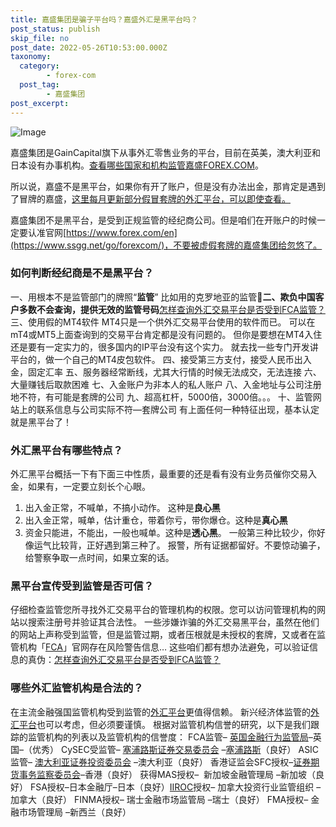```yaml
---
title: 嘉盛集团是骗子平台吗？嘉盛外汇是黑平台吗？
post_status: publish
skip_file: no
post_date: 2022-05-26T10:53:00.000Z
taxonomy:
  category:
        - forex-com
  post_tag:
        - 嘉盛集团
post_excerpt: 
---
```

![Image](https://cdn.fendou.la/tuoss/forexlogoAds.png)

嘉盛集团是GainCapital旗下从事外汇零售业务的平台，目前在英美，澳大利亚和日本设有办事机构。[查看哪些国家和机构监管嘉盛FOREX.COM](https://www.ssgg.net/gaincapital-formal-brokers.html#section_1)。

所以说，嘉盛不是黑平台，如果你有开了账户，但是没有办法出金，那肯定是遇到了冒牌的嘉盛，[这里每月更新部分假冒套牌的外汇平台，可以即使查看。](https://we.laowei8.com/last-fake-forex-brokers.html)

嘉盛集团不是黑平台，是受到正规监管的经纪商公司。但是咱们在开账户的时候一定要认准官网[https://www.forex.com/en](https://www.ssgg.net/go/forexcom/)，不要被虚假套牌的嘉盛集团给忽悠了。

### 如何判断经纪商是不是黑平台？

一、用根本不是监管部门的牌照“**监管**”
比如用的克罗地亚的监管🤣**二、欺负中国客户多数不会查询，提供无效的监管号码**[怎样查询外汇交易平台是否受到FCA监管？](https://we.laowei8.com/is-real-fca.html)
三、使用假的MT4软件
MT4只是一个供外汇交易平台使用的软件而已。
可以在mT4或MT5上面查询到的交易平台肯定都是没有问题的。
但你是要想在MT4入住还是要有一定实力的，很多国内的IP平台没有这个实力。
就去找一些专门开发讲平台的，做一个自己的MT4皮包软件。
四、接受第三方支付，接受人民币出入金，固定汇率
五、服务器经常断线，尤其大行情的时候无法成交，无法连接
六、大量赚钱后取款困难
七、入金账户为非本人的私人账户
八、入金地址与公司注册地不符，有可能是套牌的公司
九、超高杠杆，5000倍，3000倍。。。
十、监管网站上的联系信息与公司实际不符—套牌公司
有上面任何一种特征出现，基本认定就是黑平台了！

### 外汇黑平台有哪些特点？

外汇黑平台概括一下有下面三中性质，最重要的还是看有没有业务员催你交易入金，如果有，一定要立刻长个心眼。
1. 出入金正常，不喊单，不搞小动作。 这种是**良心黑**
2. 出入金正常，喊单，估计重仓，带着你亏，带你爆仓。这种是**真心黑**
3. 资金只能进，不能出，一般也喊单。这种是**透心黑**。
一般第三种比较少，你好像运气比较背，正好遇到第三种了。
报警，所有证据都留好。不要惊动骗子，给警察争取一点时间，如果立案的话。

### 黑平台宣传受到监管是否可信？

仔细检查监管您所寻找外汇交易平台的管理机构的权限。您可以访问管理机构的网站以搜索注册号并验证其合法性。
一些涉嫌诈骗的外汇交易黑平台，虽然在他们的网站上声称受到监管，但是监管过期，或者压根就是未授权的套牌，又或者在监管机构「[FCA](https://www.fca.org.uk/)」官网存在风险警告信息…
这些咱们都有想办法避免，可以验证信息的真伪：[怎样查询外汇交易平台是否受到FCA监管？](https://we.laowei8.com/is-real-fca.html)

### 哪些外汇监管机构是合法的？

在主流金融强国监管机构受到监管的[外汇平台](https://we.laowei8.com/question/which-style-eness)更值得信赖。
新兴经济体监管的[外汇平台](https://we.laowei8.com/question/which-style-eness)也可以考虑，但必须要谨慎。
根据对监管机构信誉的研究，以下是我们跟踪的监管机构的列表以及监管机构的信誉度：
FCA监管– [英国金融行为监管局](https://we.laowei8.com/product-category/fca)–英国–（优秀）
CySEC受监管– [塞浦路斯证券交易委员会](https://we.laowei8.com/product-category/cysec) –[塞浦路斯](https://baike.baidu.com/item/%E5%A1%9E%E6%B5%A6%E8%B7%AF%E6%96%AF/129361)（良好）
ASIC监管– [澳大利亚证券投资委员会](https://we.laowei8.com/product-category/asic) –澳大利亚（良好）
香港证监会SFC授权–[证券期货事务监察委员会](https://sc.sfc.hk/TuniS/www.sfc.hk/TC/)–香港（良好）
获得MAS授权–  新加坡金融管理局 –新加坡（良好）
FSA授权–日本金融厅–日本（良好）[IIROC](https://iiac.ca/)授权– 加拿大投资行业监管组织 –加拿大（良好）
FINMA授权– 瑞士金融市场监管局 –瑞士（良好）
FMA授权– 金融市场管理局 –新西兰（良好）
